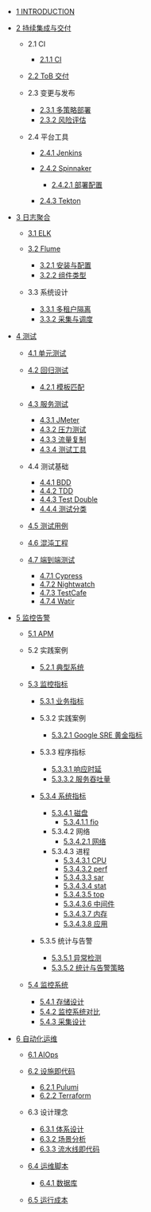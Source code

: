   - [1 INTRODUCTION](/INTRODUCTION.md)
  - [2 持续集成与交付](/持续集成与交付/README.md)
    - 2.1 CI
      - [2.1.1 CI](/持续集成与交付/CI/CI.md)
    - [2.2 ToB 交付](/持续集成与交付/ToB%20交付/README.md)
      
    - 2.3 变更与发布
      - [2.3.1 多策略部署](/持续集成与交付/变更与发布/多策略部署.md)
      - [2.3.2 风险评估](/持续集成与交付/变更与发布/风险评估.md)
    - 2.4 平台工具
      - [2.4.1 Jenkins](/持续集成与交付/平台工具/Jenkins/README.md)
        
      - [2.4.2 Spinnaker](/持续集成与交付/平台工具/Spinnaker/README.md)
        - [2.4.2.1 部署配置](/持续集成与交付/平台工具/Spinnaker/部署配置.md)
      - [2.4.3 Tekton](/持续集成与交付/平台工具/Tekton/README.md)
        
  - [3 日志聚合](/日志聚合/README.md)
    - [3.1 ELK](/日志聚合/ELK/README.md)
      
    - [3.2 Flume](/日志聚合/Flume/README.md)
      - [3.2.1 安装与配置](/日志聚合/Flume/安装与配置.md)
      - [3.2.2 组件类型](/日志聚合/Flume/组件类型.md)
    - 3.3 系统设计
      - [3.3.1 多租户隔离](/日志聚合/系统设计/多租户隔离.md)
      - [3.3.2 采集与调度](/日志聚合/系统设计/采集与调度.md)
  - [4 测试](/测试/README.md)
    - [4.1 单元测试](/测试/单元测试/README.md)
      
    - [4.2 回归测试](/测试/回归测试/README.md)
      - [4.2.1 模板匹配](/测试/回归测试/模板匹配.md)
    - [4.3 服务测试](/测试/服务测试/README.md)
      - [4.3.1 JMeter](/测试/服务测试/JMeter.md)
      - [4.3.2 压力测试](/测试/服务测试/压力测试.md)
      - [4.3.3 流量复制](/测试/服务测试/流量复制.md)
      - [4.3.4 测试工具](/测试/服务测试/测试工具.md)
    - 4.4 测试基础
      - [4.4.1 BDD](/测试/测试基础/BDD.md)
      - [4.4.2 TDD](/测试/测试基础/TDD.md)
      - [4.4.3 Test Double](/测试/测试基础/Test%20Double.md)
      - [4.4.4 测试分类](/测试/测试基础/测试分类.md)
    - [4.5 测试用例](/测试/测试用例/README.md)
      
    - [4.6 混沌工程](/测试/混沌工程/README.md)
      
    - [4.7 端到端测试](/测试/端到端测试/README.md)
      - [4.7.1 Cypress](/测试/端到端测试/Cypress.md)
      - [4.7.2 Nightwatch](/测试/端到端测试/Nightwatch.md)
      - [4.7.3 TestCafe](/测试/端到端测试/TestCafe.md)
      - [4.7.4 Watir](/测试/端到端测试/Watir.md)
  - [5 监控告警](/监控告警/README.md)
    - [5.1 APM](/监控告警/APM/README.md)
      
    - 5.2 实践案例
      - [5.2.1 典型系统](/监控告警/实践案例/典型系统.md)
    - [5.3 监控指标](/监控告警/监控指标/README.md)
      - [5.3.1 业务指标](/监控告警/监控指标/业务指标/README.md)
        
      - 5.3.2 实践案例
        - [5.3.2.1 Google SRE 黄金指标](/监控告警/监控指标/实践案例/Google%20SRE%20黄金指标.md)
      - 5.3.3 程序指标
        - [5.3.3.1 响应时延](/监控告警/监控指标/程序指标/响应时延.md)
        - [5.3.3.2 服务吞吐量](/监控告警/监控指标/程序指标/服务吞吐量.md)
      - [5.3.4 系统指标](/监控告警/监控指标/系统指标/README.md)
        - [5.3.4.1 磁盘](/监控告警/监控指标/系统指标/磁盘/README.md)
          - [5.3.4.1.1 fio](/监控告警/监控指标/系统指标/磁盘/fio.md)
        - 5.3.4.2 网络
          - [5.3.4.2.1 网络](/监控告警/监控指标/系统指标/网络/网络.md)
        - 5.3.4.3 进程
          - [5.3.4.3.1 CPU](/监控告警/监控指标/系统指标/进程/CPU.md)
          - [5.3.4.3.2 perf](/监控告警/监控指标/系统指标/进程/perf.md)
          - [5.3.4.3.3 sar](/监控告警/监控指标/系统指标/进程/sar.md)
          - [5.3.4.3.4 stat](/监控告警/监控指标/系统指标/进程/stat.md)
          - [5.3.4.3.5 top](/监控告警/监控指标/系统指标/进程/top.md)
          - [5.3.4.3.6 中间件](/监控告警/监控指标/系统指标/进程/中间件.md)
          - [5.3.4.3.7 内存](/监控告警/监控指标/系统指标/进程/内存.md)
          - [5.3.4.3.8 应用](/监控告警/监控指标/系统指标/进程/应用.md)
      - 5.3.5 统计与告警
        - [5.3.5.1 异常检测](/监控告警/监控指标/统计与告警/异常检测.md)
        - [5.3.5.2 统计与告警策略](/监控告警/监控指标/统计与告警/统计与告警策略.md)
    - [5.4 监控系统](/监控告警/监控系统/README.md)
      - [5.4.1 存储设计](/监控告警/监控系统/存储设计.md)
      - [5.4.2 监控系统对比](/监控告警/监控系统/监控系统对比.md)
      - [5.4.3 采集设计](/监控告警/监控系统/采集设计.md)
  - [6 自动化运维](/自动化运维/README.md)
    - [6.1 AIOps](/自动化运维/AIOps/README.md)
      
    - [6.2 设施即代码](/自动化运维/设施即代码/README.md)
      - [6.2.1 Pulumi](/自动化运维/设施即代码/Pulumi.md)
      - [6.2.2 Terraform](/自动化运维/设施即代码/Terraform.md)
    - 6.3 设计理念
      - [6.3.1 体系设计](/自动化运维/设计理念/体系设计.md)
      - [6.3.2 场景分析](/自动化运维/设计理念/场景分析.md)
      - [6.3.3 流水线即代码](/自动化运维/设计理念/流水线即代码.md)
    - [6.4 运维脚本](/自动化运维/运维脚本/README.md)
      - [6.4.1 数据库](/自动化运维/运维脚本/数据库.md)
    - [6.5 运行成本](/自动化运维/运行成本/README.md)
      